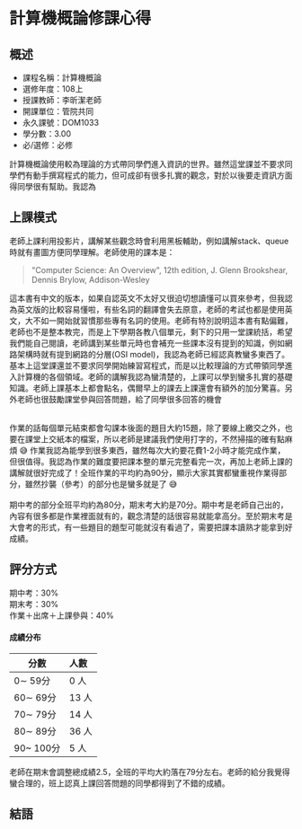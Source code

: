 # 計算機概論修課心得

## 概述
- 課程名稱：計算機概論
- 選修年度：108上
- 授課教師：李昕潔老師
- 開課單位：管院共同  
- 永久課號：DOM1033
- 學分數：3.00
- 必/選修：必修

計算機概論使用較為理論的方式帶同學們進入資訊的世界。雖然這堂課並不要求同學們有動手撰寫程式的能力，但可成卻有很多扎實的觀念，對於以後要走資訊方面得同學很有幫助。我認為
## 上課模式

老師上課利用投影片，講解某些觀念時會利用黑板輔助，例如講解stack、queue時就有畫圖方便同學理解。老師使用的課本是：
> "Computer Science: An Overview", 12th edition, J. Glenn Brookshear, Dennis Brylow, Addison-Wesley 

這本書有中文的版本，如果自認英文不太好又很迫切想讀懂可以買來參考，但我認為英文版的比較容易懂啦，有些名詞的翻譯會失去原意，老師的考試也都是使用英文，大不如一開始就習慣那些專有名詞的使用。老師有特別說明這本書有點偏難，老師也不是整本教完，而是上下學期各教八個單元，剩下的只用一堂課統括，希望我們能自己閱讀，老師講到某些單元時也會補充一些課本沒有提到的知識，例如網路架構時就有提到網路的分層(OSI model)，我認為老師已經認真教蠻多東西了。基本上這堂課還並不要求同學開始練習寫程式，而是以比較理論的方式帶領同學進入計算機的各個領域。老師的講解我認為蠻清楚的，上課可以學到蠻多扎實的基礎知識。老師上課基本上都會點名，偶爾早上的課去上課還會有額外的加分驚喜。另外老師也很鼓勵課堂參與回答問題，給了同學很多回答的機會<br/><br/>

作業的話每個單元結束都會勾課本後面的題目大約15題，除了要線上繳交之外，也要在課堂上交紙本的檔案，所以老師是建議我們使用打字的，不然掃描的確有點麻煩 😅 作業我認為能學到很多東西，雖然每次大約要花費1-2小時才能完成作業，但很值得。我認為作業的難度要把課本整的單元完整看完一次，再加上老師上課的講解就很好完成了！全班作業的平均約為90分，顯示大家其實都蠻重視作業得部分，雖然抄襲（參考）的部分也是蠻多就是了 😅<br/><br/>
期中考的部分全班平均約為80分，期末考大約是70分。期中考是老師自己出的，內容有很多都是作業裡面就有的，觀念清楚的話很容易就能拿高分。至於期末考是大會考的形式，有一些題目的題型可能就沒有看過了，需要把課本讀熟才能拿到好成績。


## 評分方式
期中考：30%<br/>
期末考：30%<br/>
作業＋出席＋上課參與：40%

#### 成績分布
   分數 | 人數
--------|:-----
0∼ 59分| 0 人
60∼ 69分| 13 人
70∼ 79分| 14 人
80∼ 89分| 36 人
90~ 100分| 5 人

老師在期末會調整總成績2.5，全班的平均大約落在79分左右。老師的給分我覺得蠻合理的，班上認真上課回答問題的同學都得到了不錯的成績。

## 結語


